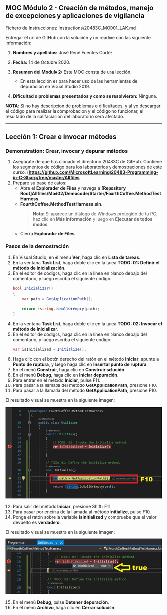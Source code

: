 ## MOC Módulo 2 - Creación de métodos, manejo de excepciones y aplicaciones de vigilancia

Fichero de Instrucciones: Instructions\20483C_MOD01_LAK.md

Entregar el url de GitHub con la solución y un readme con las siguiente información:

1. **Nombres y apellidos:** José René Fuentes Cortez
2. **Fecha:** 14 de Octubre 2020.
3. **Resumen del Modulo 2:** Este MOC consta de una lección.
    -  En esta lección es para hacer uso de las herramientas de depuración en Visual Studio 2019.

4. **Dificultad o problemas presentados y como se resolvieron:** Ninguna.

**NOTA**: Si no hay descripcion de problemas o dificultades, y al yo descargar el código para realizar la comprobacion y el código no funcionar, el resultado de la califaciación del laboratorio será afectado.

---


## Lección 1: Crear e invocar métodos

### Demonstration: Crear, invocar y depurar métodos

1. Asegúrate de que has clonado el directorio 20483C de GitHub. Contiene los segmentos de código para los laboratorios y demostraciones de este curso. (**https://github.com/MicrosoftLearning/20483-Programming-in-C-Sharp/tree/master/Allfiles**
2. Prepare su base de datos:
   - Abre el **Explorador de Files** y navega a **[Repository Root]Allfiles/Mod02/Democode/Starter/FourthCoffee.MethodTestHarness**.
   - **FourthCoffee.MethodTestHarness.sln**.
      >**Nota:** Si aparece un diálogo de Windows protegido de tu PC, haz clic en **Más información** y luego en **Ejecutar de todos modos**.
   - Cierra **Explorador de Files**.


### Pasos de la demostración


1. En Visual Studio, en el menú **Ver**, haga clic en **Lista de tareas**.
2. En la ventana **Task List**, haga doble clic en la tarea **TODO: 01: Definir el método de inicialización.**
3. En el editor de códigos, haga clic en la línea en blanco debajo del comentario, y luego escriba el siguiente código:
    ```cs
    bool Inicializar()
    {
        var path = GetApplicationPath();

        return !string.IsNullOrEmpty(path);
    }
    ```
4. En la ventana **Task List**, haga doble clic en la tarea **TODO: 02: Invocar el método de Inicializar.**
5. En el editor de códigos, haga clic en la línea en blanco debajo del comentario, y luego escriba el siguiente código:
    ```cs
    var isInitialized = Initialize();
    ```
6. Haga clic con el botón derecho del ratón en el método **Iniciar**, apunte a **Punto de ruptura**, y luego haga clic en **Insertar punto de ruptura**.
7. En el menú **Construir**, haga clic en **Construir solución**.
8. En el menú **Debug**, haga clic en **Iniciar depuración**.
9. Para entrar en el método **Iniciar**, pulse F11.
10. Para pasar a la llamada del método **GetApplicationPath**, presione F10.
11. Para pasar a la llamada del método **GetApplicationPath**, presione F10.

El resultado visual se muestra en la siguiente imagen:

  ![alt text](./Images/StepInto.jpg  "Mostrando la depuración paso a paso con F10!!")

12. Para salir del método **Iniciar**, presione Shift+F11.
13. Para pasar por encima de la llamada al método **Initialize**, pulse F10.
14. Ponga el ratón sobre la variable **isInitialized** y compruebe que el valor devuelto es **verdadero**.

El resultado visual se muestra en la siguiente imagen:

  ![alt text](./Images/isInitializedT.jpg  "Mostrando el valor de la variable isInitialized!!")


15. En el menú **Debug**, pulse **Detener depuración**.
16. En el menú **Archivo**, haga clic en **Cerrar solución**.

